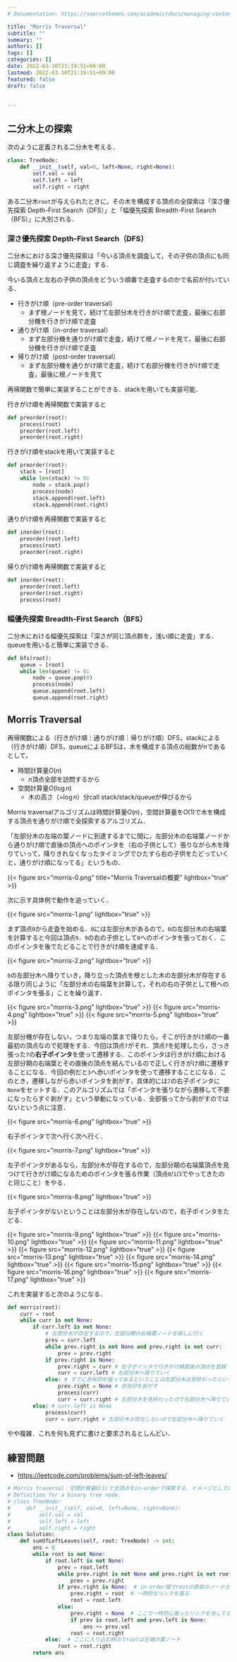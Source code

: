 ```yaml
---
# Documentation: https://sourcethemes.com/academic/docs/managing-content/

title: "Morris Traversal"
subtitle: ""
summary: ""
authors: []
tags: []
categories: []
date: 2022-03-10T21:19:51+09:00
lastmod: 2022-03-10T21:19:51+09:00
featured: false
draft: false


---
```


## 二分木上の探索

次のように定義される二分木を考える．

```python
class: TreeNode:
    def __init__(self, val=0, left=None, right=None):
        self.val = val
        self.left = left
        self.right = right
```

ある二分木`root`が与えられたときに，その木を構成する頂点の全探索は「深さ優先探索 Depth-First Search（DFS）」と「幅優先探索 Breadth-First Search（BFS）」に大別される．

### 深さ優先探索 Depth-First Search（DFS）

二分木における深さ優先探索は「今いる頂点を調査して，その子供の頂点にも同じ調査を繰り返すように走査」する．

今いる頂点と左右の子供の頂点をどういう順番で走査するのかで名前が付いている．

- 行きがけ順（pre-order traversal）
  - まず根ノードを見て，続けて左部分木を行きがけ順で走査，最後に右部分機を行きがけ順で走査
- 通りがけ順（in-order traversal）
  - まず左部分機を通りがけ順で走査，続けて根ノードを見て，最後に右部分機を行きがけ順で走査
- 帰りがけ順（post-order traversal）
  - まず左部分機を通りがけ順で走査，続けて右部分機を行きがけ順で走査，最後に根ノードを見て

再帰関数で簡単に実装することができる．stackを用いても実装可能．

行きがけ順を再帰関数で実装すると

```python
def preorder(root):
    process(root)
    preorder(root.left)
    preorder(root.right)
```

行きがけ順をstackを用いて実装すると

```python
def preorder(root):
    stack = [root]
    while len(stack) != 0:
        node = stack.pop()
        process(node)
        stack.append(root.left)
        stack.append(root.right)
```

通りがけ順を再帰関数で実装すると

```python
def inorder(root):
    preorder(root.left)
    process(root)
    preorder(root.right)
```

帰りがけ順を再帰関数で実装すると

```python
def inorder(root):
    preorder(root.left)
    preorder(root.right)
    process(root)
```

### 幅優先探索 Breadth-First Search（BFS）

二分木における幅優先探索は「深さが同じ頂点群を，浅い順に走査」する．queueを用いると簡単に実装できる．

```python
def bfs(root):
    queue = [root]
    while len(queue) != 0:
        node = queue.pop(0)
        process(node)
        queue.append(root.left)
        queue.append(root.right)
```

## Morris Traversal

再帰関数による（行きがけ順｜通りがけ順｜帰りがけ順）DFS，stackによる（行きがけ順）DFS，queueによるBFSは，木を構成する頂点の総数が$n$であるとして，

- 時間計算量$O(n)$
  - $n$頂点全部を訪問するから
- 空間計算量$O(\log n)$
  - 木の高さ（=$\log n$）分call stack/stack/queueが伸びるから

Morris traversalアルゴリズムは時間計算量$O(n)$，空間計算量を$O(1)$で木を構成する頂点を通りがけ順で全探索するアルゴリズム．

「左部分木の左端の葉ノードに到達するまでに間に，左部分木の右端葉ノードから通りがけ順で直後の頂点へのポインタを（右の子供として）張りながら木を降りていって，降りきれなくなったタイミングでひたすら右の子供をたどっていくと，通りがけ順になってる」というもの．

{{< figure src="morris-0.png" title="Morris Traversalの概要" lightbox="true" >}}

次に示す具体例で動作を追っていく．

{{< figure src="morris-1.png" lightbox="true" >}}

まず頂点`0`から走査を始める．`0`には左部分木があるので，`0`の左部分木の右端葉を計算すると今回は頂点`9`．`9`の右の子供として`0`へのポインタを張っておく．このポインタを後でたどることで行きがけ順を達成する．

{{< figure src="morris-2.png" lightbox="true" >}}

`0`の左部分木へ降りていき，降り立った頂点を根とした木の左部分木が存在するる限り同じように「左部分木の右端葉を計算して，それの右の子供として根へのポインタを張る」ことを繰り返す．

{{< figure src="morris-3.png" lightbox="true" >}}
{{< figure src="morris-4.png" lightbox="true" >}}
{{< figure src="morris-5.png" lightbox="true" >}}

左部分機が存在しない，つまり左端の葉まで降りたら，そこが行きがけ順の一番最初の頂点なので処理をする．今回は頂点`7`がそれ．頂点`7`を処理したら，さっき張った`7`の**右子ポインタ**を使って遷移する．このポインタは行きがけ順における左部分期の右端葉とその直後の頂点を結んでいるので正しく行きがけ順に遷移することになる．今回の例だと`3`へ赤いポインタを使って遷移することになる．このとき，遷移しながら赤いポインタを剥がす，具体的には`7`の右子ポインタに`None`をセットする．このアルゴリズムでは「ポインタを張りながら遷移して不要になったらすぐ剥がす」という挙動になっている．全部張ってから剥がすのではないという点に注意．

{{< figure src="morris-6.png" lightbox="true" >}}

右子ポインタで次へ行く次へ行く．

{{< figure src="morris-7.png" lightbox="true" >}}

左子ポインタがあるなら，左部分木が存在するので，左部分期の右端葉頂点を見つけて行きがけ順になるためのポインタを張る作業（頂点`0`/`1`/`3`でやってきたのと同じこと）をやる．

{{< figure src="morris-8.png" lightbox="true" >}}

左子ポインタがないということは左部分木が存在しないので，右子ポインタをたどる．

{{< figure src="morris-9.png" lightbox="true" >}}
{{< figure src="morris-10.png" lightbox="true" >}}
{{< figure src="morris-11.png" lightbox="true" >}}
{{< figure src="morris-12.png" lightbox="true" >}}
{{< figure src="morris-13.png" lightbox="true" >}}
{{< figure src="morris-14.png" lightbox="true" >}}
{{< figure src="morris-15.png" lightbox="true" >}}
{{< figure src="morris-16.png" lightbox="true" >}}
{{< figure src="morris-17.png" lightbox="true" >}}

これを実装すると次のようになる．

```python
def morris(root):
    curr = root
    while curr is not None:
        if curr.left is not None:
            # 左部分木が存在するので，左部分期の右端葉ノードを探しに行く
            prev = curr.left
            while prev.right is not None and prev.right is not curr:
                prev = prev.right
            if prev.right is None:
                prev.right = curr # 右子ポインタで行きがけ順直後の頂点を登録（赤矢印）
                curr = curr.left # 左部分木へ降りていく
            else: # すでに赤矢印が張ってあるということは左部分木は見終わったということになる
                prev.right = None # 赤矢印を剥がす
                process(curr)
                curr = curr.right # 左部分木を見終わったので右部分木へ降りていく
        else: # curr.left is None
            process(curr)
            curr = curr.right # 左部分木が存在しないので右部分木へ降りていく
```

やや複雑．これを何も見ずに書けと要求されるとしんどい．

## 練習問題

- https://leetcode.com/problems/sum-of-left-leaves/

```python
# Morris traversal：空間計算量O(1)で全頂点をin-orderで探索する．イメージとしては左部分木の右端から根への一時的なポインタを作りながら木を下に降りていき，葉ノードに到達したらそこから右へ右へ進んでいくとin-orderになっている．右へ右へ進む途中で一時的に張ったポインタを消しながら進む．
# Definition for a binary tree node.
# class TreeNode:
#     def __init__(self, val=0, left=None, right=None):
#         self.val = val
#         self.left = left
#         self.right = right
class Solution:
    def sumOfLeftLeaves(self, root: TreeNode) -> int:
        ans = 0
        while root is not None:
            if root.left is not None:
                prev = root.left
                while prev.right is not None and prev.right is not root:
                    prev = prev.right
                if prev.right is None:  # in-order順でrootの直前のノードがprevになっている
                    prev.right = root  # 一時的なリンクを張る
                    root = root.left
                else:
                    prev.right = None  # ここで一時的に張ったリンクを消してる
                    if prev is root.left and prev.left is None:
                        ans += prev.val
                    root = root.right
            else:  # ここに入り込む時点でrootは左端の葉ノード
                root = root.right
        return ans
```